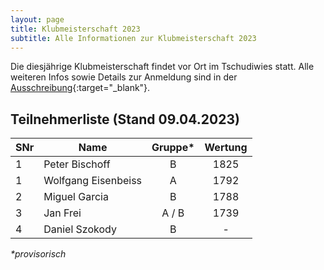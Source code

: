 ```yaml
---
layout: page
title: Klubmeisterschaft 2023
subtitle: Alle Informationen zur Klubmeisterschaft 2023
---
```


Die diesjährige Klubmeisterschaft findet vor Ort im Tschudiwies statt. Alle weiteren Infos sowie Details zur Anmeldung
sind in der [Ausschreibung](Klubmeisterschaft2023.pdf){:target="\_blank"}.

## Teilnehmerliste (Stand 09.04.2023)

| SNr | Name                | Gruppe* | Wertung |
|-----|---------------------|:-------:|:-------:|
| 1   | Peter Bischoff      |    B    |  1825   |
| 1   | Wolfgang Eisenbeiss |    A    |  1792   |
| 2   | Miguel Garcia       |    B    |  1788   |
| 3   | Jan Frei            |  A / B  |  1739   |
| 4   | Daniel Szokody      |    B    |    -    |

_*provisorisch_